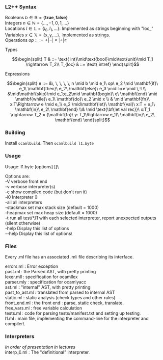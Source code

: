 
### L2++ Syntax
Booleans $b \in \mathbb{B} = \{\mathbf{true}, \mathbf{false}\}$\
Integers $n \in \mathbb{N} = \{\dots, -1, 0, 1, \dots\}$\
Locations $l \in \mathbb{L} = \{l_0, l_1, \dots\}$. Implemented as strings beginning with "loc_"\
Variables $x \in \mathbb{X} = \{\text{x}, \text{y}, \dots\}$. Implemented as strings. \
Operations $op ::= +|-|\times|\div|\geq$ 

Types
```math
\begin{split}
T & ::= \text{ int}\mid\text{bool}\mid\text{unit}\mid T_1 \rightarrow T_2\\
T_{loc} & ::= \text{ intref}
\end{split}
```

Expressions
```math
\begin{split}
e ::= &\, \, \, \, \, n \mid b \mid e_1\  op\  e_2 \mid \mathbf{if}\ e_1\ \mathbf{then}\ e_2\ \mathbf{else}\ e_3 \mid l:=e \mid \,!l
\\
&\mid\mathbf{skip}\mid e_1;e_2\mid \mathbf{begin}\ e\ \mathbf{end} \mid \mathbf{while}\ e_1\ \mathbf{do}\ e_2 \mid x
\\
& \mid \mathbf{fn}\ x:T\Rightarrow e \mid e_1\ e_2 \mid\mathbf{let}\ \mathbf{val}\ x:T = e_1\ \mathbf{in}\ e_2\ \mathbf{end} 
\\& \mid \text{\bf{let val rec}}\ x:T_1 \rightarrow T_2 = (\mathbf{fn}\ y: T_1\Rightarrow e_1)\ \mathbf{in}\ e_2\ \mathbf{end}
\end{split}
```


### Building 
Install `ocamlbuild`.  Then
```ocamlbuild l1.byte```

### Usage 
Usage: l1.byte [options] [<file>]\

Options are:\
    -V verbose front end\
    -v verbose interpreter(s)\
    -c show compiled code (but don't run it)\
    -i0 Interpreter 0\
    -all all interpreters\
    -stackmax set max stack size (default = 1000)\
    -heapmax set max heap size (default = 1000)\
    -t run all test/*.l1 with each selected interpreter, report unexpected outputs (silent otherwise)\
    -help  Display this list of options\
    --help  Display this list of options\


### Files
Every .ml file has an associated .mli file describing its interface. 

errors.ml      : Error exception\
past.ml        : the Parsed AST, with pretty printing\
lexer.mll      : specification for ocamllex\
parser.mly     : specification for ocamlyacc\
ast.ml         : "internal" AST, with pretty printing\
past_to_ast.ml : translated from parsed to internal AST\
static.ml      : static analysis (check types and other rules)\
front_end.ml   : the front end : parse, static check, translate.\
free_vars.ml   : free variable calculation\
tests.ml       : code for parsing tests/manifest.txt and setting up testing.\
l1.ml       : main file, implementing the command-line for the interpreter and compiler\

### Interpreters
_In order of presentation in lectures_\
interp_0.ml    : The "definitional" interpreter. 



               
